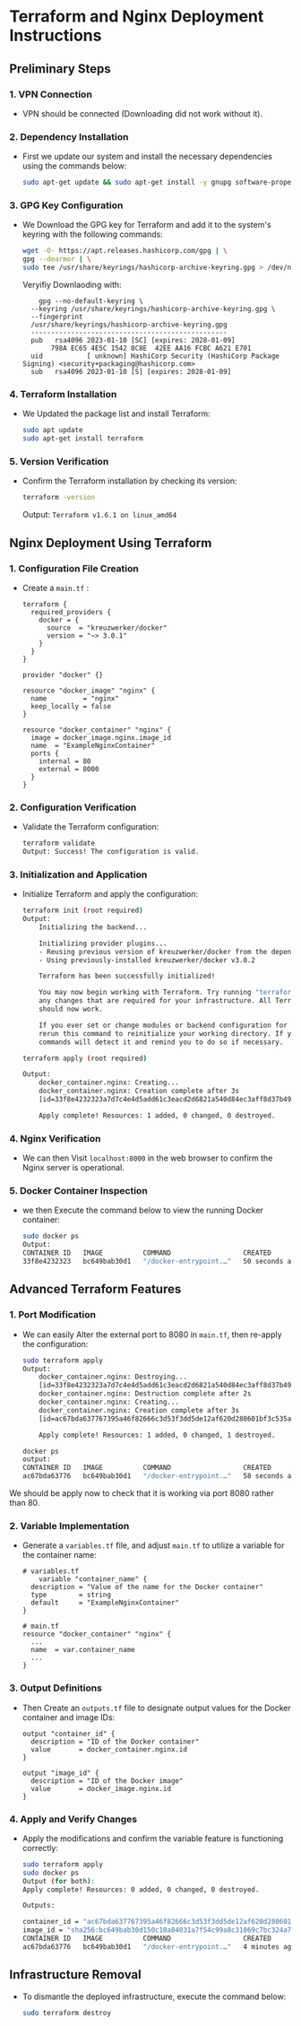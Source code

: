

# Terraform and Nginx Deployment Instructions

## Preliminary Steps

### 1. VPN Connection
- VPN should be connected (Downloading did not work without it).

### 2. Dependency Installation
- First we update our system and install the necessary dependencies using the commands below:
    ```bash
    sudo apt-get update && sudo apt-get install -y gnupg software-properties-common
    ```

### 3. GPG Key Configuration
- We Download the GPG key for Terraform and add it to the system's keyring with the following commands:
    ```bash
    wget -O- https://apt.releases.hashicorp.com/gpg | \
    gpg --dearmor | \
    sudo tee /usr/share/keyrings/hashicorp-archive-keyring.gpg > /dev/null
    ```

  Veryifiy Downlaoding with:
  ```
	  gpg --no-default-keyring \
	--keyring /usr/share/keyrings/hashicorp-archive-keyring.gpg \
	--fingerprint
	/usr/share/keyrings/hashicorp-archive-keyring.gpg
	-------------------------------------------------
	pub   rsa4096 2023-01-10 [SC] [expires: 2028-01-09]
 	     798A EC65 4E5C 1542 8C8E  42EE AA16 FCBC A621 E701
	uid           [ unknown] HashiCorp Security (HashiCorp Package Signing) <security+packaging@hashicorp.com>
	sub   rsa4096 2023-01-10 [S] [expires: 2028-01-09]
  ```

### 4. Terraform Installation
- We Updated the package list and install Terraform:
    ```bash
    sudo apt update
    sudo apt-get install terraform
    ```

### 5. Version Verification
- Confirm the Terraform installation by checking its version:
    ```bash
    terraform -version
    ```
    Output: ``` Terraform v1.6.1
	on linux_amd64 ```

## Nginx Deployment Using Terraform

### 1. Configuration File Creation
- Create a `main.tf` :
    ```hcl
    terraform {
      required_providers {
        docker = {
          source  = "kreuzwerker/docker"
          version = "~> 3.0.1"
        }
      }
    }

    provider "docker" {}

    resource "docker_image" "nginx" {
      name         = "nginx"
      keep_locally = false
    }

    resource "docker_container" "nginx" {
      image = docker_image.nginx.image_id
      name  = "ExampleNginxContainer"
      ports {
        internal = 80
        external = 8000
      }
    }
    ```

### 2. Configuration Verification
- Validate the Terraform configuration:
    ```bash
    terraform validate
    Output: Success! The configuration is valid.
    ```

### 3. Initialization and Application
- Initialize Terraform and apply the configuration:
    ```bash
    terraform init (root required)
    Output:
		Initializing the backend...

		Initializing provider plugins...
		- Reusing previous version of kreuzwerker/docker from the dependency lock file
		- Using previously-installed kreuzwerker/docker v3.0.2

		Terraform has been successfully initialized!

		You may now begin working with Terraform. Try running "terraform plan" to see
		any changes that are required for your infrastructure. All Terraform commands
		should now work.

		If you ever set or change modules or backend configuration for Terraform,
		rerun this command to reinitialize your working directory. If you forget, other
		commands will detect it and remind you to do so if necessary.

    terraform apply (root required)

	Output:
		docker_container.nginx: Creating...
		docker_container.nginx: Creation complete after 3s 
		[id=33f8e4232323a7d7c4e4d5add61c3eacd2d6821a540d84ec3aff8d37b4977c64]

		Apply complete! Resources: 1 added, 0 changed, 0 destroyed.
    ```

### 4. Nginx Verification
- We can then Visit `localhost:8000` in the web browser to confirm the Nginx server is operational.

### 5. Docker Container Inspection
- we then Execute the command below to view the running Docker container:
    ```bash
    sudo docker ps
    Output:
	CONTAINER ID   IMAGE          COMMAND                  CREATED          STATUS          PORTS                  NAMES
	33f8e4232323   bc649bab30d1   "/docker-entrypoint.…"   50 seconds ago   Up 47 seconds   0.0.0.0:8000->80/tcp   ExampleNginxContainer
    ```

## Advanced Terraform Features

### 1. Port Modification
- We can easily Alter the external port to 8080 in `main.tf`, then re-apply the configuration:
    ```bash
    sudo terraform apply
    Output:
	    docker_container.nginx: Destroying... 
	    [id=33f8e4232323a7d7c4e4d5add61c3eacd2d6821a540d84ec3aff8d37b4977c64]
		docker_container.nginx: Destruction complete after 2s
		docker_container.nginx: Creating...
		docker_container.nginx: Creation complete after 3s 	
		[id=ac67bda637767395a46f82666c3d53f3dd5de12af620d280601bf3c535a1846e]

		Apply complete! Resources: 1 added, 0 changed, 1 destroyed.

	docker ps
	output:
	CONTAINER ID   IMAGE          COMMAND                  CREATED          STATUS          PORTS                  NAMES
	ac67bda63776   bc649bab30d1   "/docker-entrypoint.…"   58 seconds ago   Up 54 seconds   0.0.0.0:8080->80/tcp   ExampleNginxContainer
    ```

We should be apply now to check that it is working via port 8080 rather than 80.

### 2. Variable Implementation
- Generate a `variables.tf` file, and adjust `main.tf` to utilize a variable for the container name:
    ```hcl
    # variables.tf
	    variable "container_name" {
	  description = "Value of the name for the Docker container"
	  type        = string
	  default     = "ExampleNginxContainer"
	}

    # main.tf
    resource "docker_container" "nginx" {
      ...
      name  = var.container_name
      ...
    }
    ```

### 3. Output Definitions
- Then Create an `outputs.tf` file to designate output values for the Docker container and image IDs:
    ```hcl
    output "container_id" {
      description = "ID of the Docker container"
      value       = docker_container.nginx.id
    }

    output "image_id" {
      description = "ID of the Docker image"
      value       = docker_image.nginx.id
    }
    ```

### 4. Apply and Verify Changes
- Apply the modifications and confirm the variable feature is functioning correctly:
    ```bash
    sudo terraform apply
    sudo docker ps
	Output (for both):
	Apply complete! Resources: 0 added, 0 changed, 0 destroyed.

	Outputs:

	container_id = "ac67bda637767395a46f82666c3d53f3dd5de12af620d280601bf3c535a1846e"
	image_id = "sha256:bc649bab30d150c10a84031a7f54c99a8c31069c7bc324a7899d7125d59cc973nginx"
	CONTAINER ID   IMAGE          COMMAND                  CREATED         STATUS         PORTS                  NAMES
	ac67bda63776   bc649bab30d1   "/docker-entrypoint.…"   4 minutes ago   Up 4 minutes   0.0.0.0:8080->80/tcp   ExampleNginxContainer
## Infrastructure Removal

- To dismantle the deployed infrastructure, execute the command below:
    ```bash
    sudo terraform destroy
    ```
